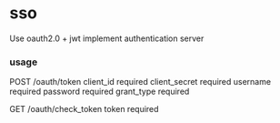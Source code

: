 # sso
Use oauth2.0 + jwt implement authentication server

### usage
POST /oauth/token
client_id      required
client_secret  required
username       required
password       required
grant_type     required

GET   /oauth/check_token
token          required